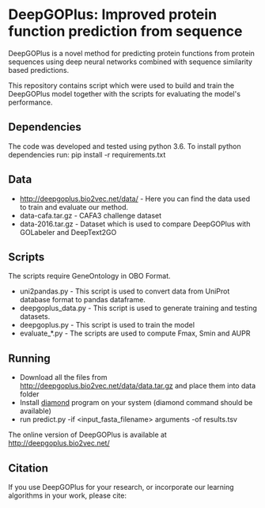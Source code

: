 # DeepGOPlus: Improved protein function prediction from sequence

DeepGOPlus is a novel method for predicting protein functions from
protein sequences using deep neural networks combined with sequence
similarity based predictions.

This repository contains script which were used to build and train the
DeepGOPlus model together with the scripts for evaluating the model's
performance.

## Dependencies
The code was developed and tested using python 3.6.
To install python dependencies run:
pip install -r requirements.txt

## Data
* http://deepgoplus.bio2vec.net/data/ - Here you can find the data
used to train and evaluate our method.
 * data-cafa.tar.gz - CAFA3 challenge dataset
 * data-2016.tar.gz - Dataset which is used to compare DeepGOPlus with
   GOLabeler and DeepText2GO

## Scripts
The scripts require GeneOntology in OBO Format.
* uni2pandas.py - This script is used to convert data from UniProt
database format to pandas dataframe.
* deepgoplus_data.py - This script is used to generate training and
  testing datasets.
* deepgoplus.py - This script is used to train the model
* evaluate_*.py - The scripts are used to compute Fmax, Smin and AUPR

## Running
* Download all the files from http://deepgoplus.bio2vec.net/data/data.tar.gz and place them into data folder
* Install [diamond](https://github.com/bbuchfink/diamond) program on your system (diamond command should be available)
* run predict.py -if <input_fasta_filename> arguments -of results.tsv

The online version of DeepGOPlus is available at http://deepgoplus.bio2vec.net/

## Citation

If you use DeepGOPlus for your research, or incorporate our learning algorithms in your work, please cite:



